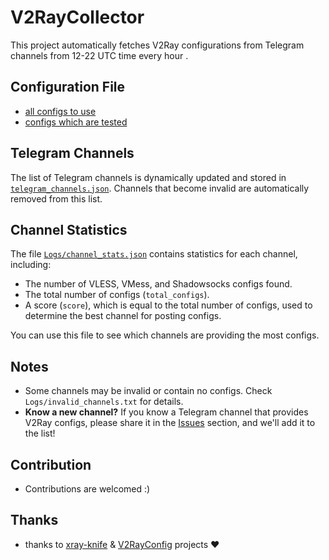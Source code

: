 # V2RayCollector

This project automatically fetches V2Ray configurations from Telegram channels from 12-22 UTC time every hour .



## Configuration File
- [all configs to use](https://skillfulelectro.github.io/V2RayCollector/Config/all_configs.txt)
- [configs which are tested](https://skillfulelectro.github.io/V2RayCollector/Config/tested_configs.txt)

## Telegram Channels

The list of Telegram channels is dynamically updated and stored in [`telegram_channels.json`](telegram_channels.json). Channels that become invalid are automatically removed from this list.

## Channel Statistics

The file [`Logs/channel_stats.json`](Logs/channel_stats.json) contains statistics for each channel, including:
- The number of VLESS, VMess, and Shadowsocks configs found.
- The total number of configs (`total_configs`).
- A score (`score`), which is equal to the total number of configs, used to determine the best channel for posting configs.

You can use this file to see which channels are providing the most configs.

## Notes

- Some channels may be invalid or contain no configs. Check `Logs/invalid_channels.txt` for details.
- **Know a new channel?** If you know a Telegram channel that provides V2Ray configs, please share it in the [Issues](https://github.com/SkillfulElectro/V2RayCollector/issues) section, and we'll add it to the list!

## Contribution
- Contributions are welcomed :)

## Thanks
- thanks to [xray-knife](https://github.com/lilendian0x00/xray-knife) & [V2RayConfig](https://github.com/V2RayRoot/V2RayConfig) projects ❤️
